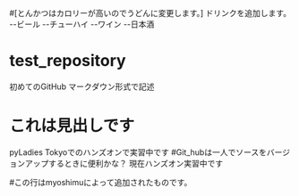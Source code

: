 #[とんかつはカロリーが高いのでうどんに変更します。]
ドリンクを追加します。
--ビール
--チューハイ
--ワイン
--日本酒

# test_repository
初めてのGitHub
マークダウン形式で記述
# これは見出しです
pyLadies Tokyoでのハンズオンで実習中です
#Git_hubは一人でソースをバージョンアップするときに便利かな？
現在ハンズオン実習中です

#この行はmyoshimuによって追加されたものです。
